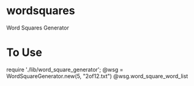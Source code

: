 wordsquares
===========

Word Squares Generator

To Use
====

require './lib/word_square_generator'; @wsg = WordSquareGenerator.new(5, "2of12.txt")
@wsg.word_square_word_list
